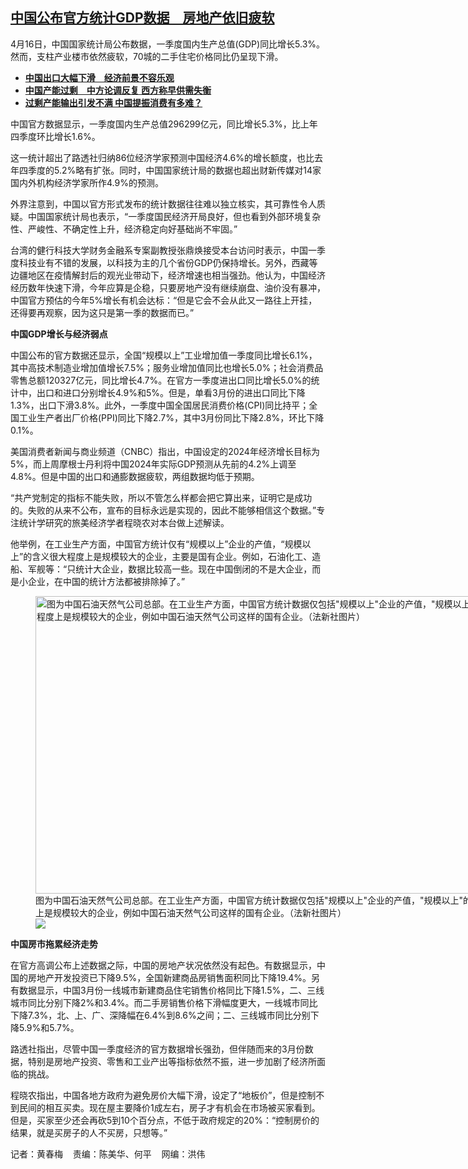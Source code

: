 <!--1713281760000-->
[中国公布官方统计GDP数据　房地产依旧疲软](https://www.rfa.org/mandarin/yataibaodao/jingmao/hcm1-04162024103815.html)
------

<p><span style="font-weight: 400;">4月16日，中国国家统计局公布数据，一季度国内生产总值(GDP)</span><span style="font-weight: 400;">同比增长5.3%。</span><span style="font-weight: 400;">然而，支柱产业楼市依然疲软，70</span><span style="font-weight: 400;">城的二手住宅价格同比仍呈现下滑。</span></p><ul><li><a href="https://www.rfa.org/mandarin/yataibaodao/jingmao/jw-04122024095246.html"><strong>中国出口大幅下滑　经济前景不容乐观</strong></a></li><li><strong><a href="https://www.rfa.org/mandarin/yataibaodao/jingmao/sh-04082024110057.html">中国产能过剩　中方论调反复 西方称早供需失衡</a></strong></li><li><strong><a href="https://www.rfa.org/mandarin/yataibaodao/jingmao/tj-04052024103349.html">过剩产能输出引发不满 中国提振消费有多难？</a></strong></li></ul><p>中国官方数据显示，一季度国内生产总值296299亿元，同比增长5.3%，比上年四季度环比增长1.6%。</p><p>这一统计超出了路透社归纳86位经济学家预测中国经济4.6%的增长额度，也比去年四季度的5.2%略有扩张。同时，中国国家统计局的数据也超出财新传媒对14家国内外机构经济学家所作4.9%的预测。</p><p>外界注意到，中国以官方形式发布的统计数据往往难以独立核实，其可靠性令人质疑。中国国家统计局也表示，“一季度国民经济开局良好，但也看到外部环境复杂性、严峻性、不确定性上升，经济稳定向好基础尚不牢固。”</p><p>台湾的健行科技大学财务金融系专案副教授张鼎焕接受本台访问时表示，中国一季度科技业有不错的发展，以科技为主的几个省份GDP仍保持增长。另外，西藏等边疆地区在疫情解封后的观光业带动下，经济增速也相当强劲。他认为，中国经济经历数年快速下滑，今年应算是企稳，只要房地产没有继续崩盘、油价没有暴冲，中国官方预估的今年5%增长有机会达标：“但是它会不会从此又一路往上开挂，还得要再观察，因为这只是第一季的数据而已。”</p><p><strong>中国GDP增长与经济弱点</strong></p><p>中国公布的官方数据还显示，全国“规模以上”工业增加值一季度同比增长6.1%，其中高技术制造业增加值增长7.5%；服务业增加值同比也增长5.0%；社会消费品零售总额120327亿元，同比增长4.7%。在官方一季度进出口同比增长5.0%的统计中，出口和进口分别增长4.9%和5%。但是，单看3月份的进出口同比下降1.3%，出口下滑3.8%。此外，一季度中国全国居民消费价格(CPI)同比持平；全国工业生产者出厂价格(PPI)同比下降2.7%，其中3月份同比下降2.8%，环比下降0.1%。</p><p>美国消费者新闻与商业频道（CNBC）指出，中国设定的2024年经济增长目标为5%，而上周摩根士丹利将中国2024年实际GDP预测从先前的4.2%上调至4.8%。但是中国的出口和通膨数据疲软，两组数据均低于预期。</p><p>“共产党制定的指标不能失败，所以不管怎么样都会把它算出来，证明它是成功的。失败的从来不公布，宣布的目标永远是实现的，因此不能够相信这个数据。”专注统计学研究的旅美经济学者程晓农对本台做上述解读。</p><p>他举例，在工业生产方面，中国官方统计仅有“规模以上”企业的产值，“规模以上”的含义很大程度上是规模较大的企业，主要是国有企业。例如，石油化工、造船、军舰等：“只统计大企业，数据比较高一些。现在中国倒闭的不是大企业，而是小企业，在中国的统计方法都被排除掉了。”</p><p><figure class="image-richtext image-inline captioned" style="width:800px;"><img alt='图为中国石油天然气公司总部。在工业生产方面，中国官方统计数据仅包括"规模以上"企业的产值，"规模以上"的含义在很大程度上是规模较大的企业，例如中国石油天然气公司这样的国有企业。（法新社图片）' height="476" src="https://www.rfa.org/mandarin/yataibaodao/jingmao/hcm1-04162024103815.html/hcm2.jpg/@@images/638cc803-b536-4420-8693-057b0e5c0cbc.jpeg" title="hcm2.jpg" width="800"/><figcaption class="image-caption">图为中国石油天然气公司总部。在工业生产方面，中国官方统计数据仅包括"规模以上"企业的产值，"规模以上"的含义在很大程度上是规模较大的企业，例如中国石油天然气公司这样的国有企业。（法新社图片）</figcaption><small></small><div id="zoomattribute"><a data-caption='图为中国石油天然气公司总部。在工业生产方面，中国官方统计数据仅包括"规模以上"企业的产值，"规模以上"的含义在很大程度上是规模较大的企业，例如中国石油天然气公司这样的国有企业。（法新社图片）' data-fancybox="" href="https://www.rfa.org/mandarin/yataibaodao/jingmao/hcm1-04162024103815.html/hcm2.jpg" id="single_image" title='图为中国石油天然气公司总部。在工业生产方面，中国官方统计数据仅包括"规模以上"企业的产值，"规模以上"的含义在很大程度上是规模较大的企业，例如中国石油天然气公司这样的国有企业。（法新社图片）'><img src="/++plone++rfa-resources/img/icon-zoom.png"/></a></div></figure></p><p><strong>中国房市拖累经济走势</strong></p><p>在官方高调公布上述数据之际，中国的房地产状况依然没有起色。有数据显示，中国的房地产开发投资已下降9.5%，全国新建商品房销售面积同比下降19.4%。另有数据显示，中国3月份一线城市新建商品住宅销售价格同比下降1.5%，二、三线城市同比分别下降2%和3.4%。而二手房销售价格下滑幅度更大，一线城市同比下降7.3%，北、上、广、深降幅在6.4%到8.6%之间；二、三线城市同比分别下降5.9%和5.7%。</p><p>路透社指出，尽管中国一季度经济的官方数据增长强劲，但伴随而来的3月份数据，特别是房地产投资、零售和工业产出等指标依然不振，进一步加剧了经济所面临的挑战。</p><p>程晓农指出，中国各地方政府为避免房价大幅下滑，设定了“地板价”，但是控制不到民间的相互买卖。现在屋主要降价1成左右，房子才有机会在市场被买家看到。但是，买家至少还会再砍5到10个百分点，不低于政府规定的20%：“控制房价的结果，就是买房子的人不买房，只想等。”</p><p>记者：黄春梅    责编：陈美华、何平    网编：洪伟</p>

